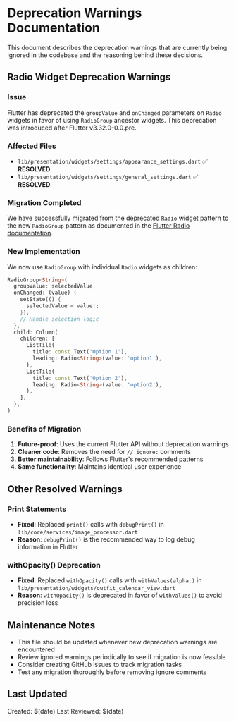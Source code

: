 # Deprecation Warnings Documentation

This document describes the deprecation warnings that are currently being ignored in the codebase and the reasoning behind these decisions.

## Radio Widget Deprecation Warnings

### Issue
Flutter has deprecated the `groupValue` and `onChanged` parameters on `Radio` widgets in favor of using `RadioGroup` ancestor widgets. This deprecation was introduced after Flutter v3.32.0-0.0.pre.

### Affected Files
- `lib/presentation/widgets/settings/appearance_settings.dart` ✅ **RESOLVED**
- `lib/presentation/widgets/settings/general_settings.dart` ✅ **RESOLVED**

### Migration Completed
We have successfully migrated from the deprecated `Radio` widget pattern to the new `RadioGroup` pattern as documented in the [Flutter Radio documentation](https://api.flutter.dev/flutter/material/Radio-class.html).

### New Implementation
We now use `RadioGroup` with individual `Radio` widgets as children:

```dart
RadioGroup<String>(
  groupValue: selectedValue,
  onChanged: (value) {
    setState(() {
      selectedValue = value!;
    });
    // Handle selection logic
  },
  child: Column(
    children: [
      ListTile(
        title: const Text('Option 1'),
        leading: Radio<String>(value: 'option1'),
      ),
      ListTile(
        title: const Text('Option 2'),
        leading: Radio<String>(value: 'option2'),
      ),
    ],
  ),
)
```

### Benefits of Migration
1. **Future-proof**: Uses the current Flutter API without deprecation warnings
2. **Cleaner code**: Removes the need for `// ignore:` comments
3. **Better maintainability**: Follows Flutter's recommended patterns
4. **Same functionality**: Maintains identical user experience

## Other Resolved Warnings

### Print Statements
- **Fixed**: Replaced `print()` calls with `debugPrint()` in `lib/core/services/image_processor.dart`
- **Reason**: `debugPrint()` is the recommended way to log debug information in Flutter

### withOpacity() Deprecation
- **Fixed**: Replaced `withOpacity()` calls with `withValues(alpha:)` in `lib/presentation/widgets/outfit_calendar_view.dart`
- **Reason**: `withOpacity()` is deprecated in favor of `withValues()` to avoid precision loss

## Maintenance Notes

- This file should be updated whenever new deprecation warnings are encountered
- Review ignored warnings periodically to see if migration is now feasible
- Consider creating GitHub issues to track migration tasks
- Test any migration thoroughly before removing ignore comments

## Last Updated
Created: $(date)
Last Reviewed: $(date)
